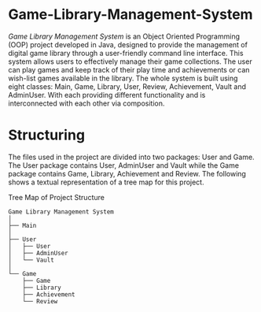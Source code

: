 # Game-Library-Management-System
_Game Library Management System_ is an Object Oriented Programming (OOP) project developed in Java, designed to provide the management of digital game library through a user-friendly command line interface. This system allows users to effectively manage their game collections. The user can play games and keep track of their play time and achievements or can wish-list games available in the library.
The whole system is built using eight classes: Main, Game, Library, User, Review, Achievement, Vault and AdminUser. With each providing different functionality and is interconnected with each other via composition.
# Structuring

The files used in the project are divided into two packages: User and Game. The User package contains User, AdminUser and Vault while the Game package contains Game, Library, Achievement and Review. The following shows a textual representation of a tree map for this project.

Tree Map of Project Structure

```
Game Library Management System
│
├── Main
│
├── User
│   ├── User
│   ├── AdminUser
│   └── Vault
│
└── Game
    ├── Game
    ├── Library
    ├── Achievement
    └── Review
```

